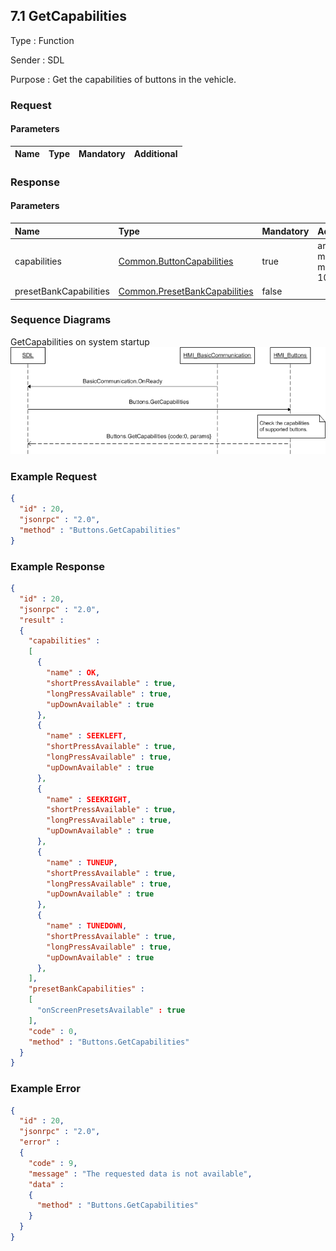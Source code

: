 ## 7.1 GetCapabilities

Type
: Function

Sender
: SDL

Purpose
: Get the capabilities of buttons in the vehicle.

### Request

#### Parameters

|Name|Type|Mandatory|Additional|
|:---|:---|:--------|:---------|

### Response

#### Parameters

|Name|Type|Mandatory|Additional|
|:---|:---|:--------|:---------|
|capabilities|[Common.ButtonCapabilities](../Guide_index/13.3Structs.md/#buttoncapabilities)|true|array: true<br>minsize: 1<br>maxsize: 100|
|presetBankCapabilities|[Common.PresetBankCapabilities](../Guide_index/13.3Structs.md/#presetbankcapabilities)|false||

### Sequence Diagrams

GetCapabilities on system startup
![GetCapabilities](../Guide_assets/8_2GetCapabilities.png)

### Example Request

```json
{
  "id" : 20,
  "jsonrpc" : "2.0",
  "method" : "Buttons.GetCapabilities"
}
```
### Example Response

```json
{
  "id" : 20,
  "jsonrpc" : "2.0",
  "result" :
  {
    "capabilities" :
    [
      {
        "name" : OK,
        "shortPressAvailable" : true,
        "longPressAvailable" : true,
        "upDownAvailable" : true
      },
      {
        "name" : SEEKLEFT,
        "shortPressAvailable" : true,
        "longPressAvailable" : true,
        "upDownAvailable" : true
      },
      {
        "name" : SEEKRIGHT,
        "shortPressAvailable" : true,
        "longPressAvailable" : true,
        "upDownAvailable" : true
      },
      {
        "name" : TUNEUP,
        "shortPressAvailable" : true,
        "longPressAvailable" : true,
        "upDownAvailable" : true
      },
      {
        "name" : TUNEDOWN,
        "shortPressAvailable" : true,
        "longPressAvailable" : true,
        "upDownAvailable" : true
      },
    ],
    "presetBankCapabilities" :
    [
      "onScreenPresetsAvailable" : true
    ],
    "code" : 0,
    "method" : "Buttons.GetCapabilities"
  }
}
```

### Example Error

```json
{
  "id" : 20,
  "jsonrpc" : "2.0",
  "error" :
  {
    "code" : 9,
    "message" : "The requested data is not available",
    "data" :
    {
      "method" : "Buttons.GetCapabilities"
    }
  }
}
```
